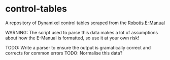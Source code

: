 # control-tables
A repository of Dynamixel control tables scraped from the [Robotis E-Manual](https://emanual.robotis.com)

WARNING: The script used to parse this data makes a lot of assumptions about how the E-Manual is formatted, so use it at your own risk!

TODO: Write a parser to ensure the output is gramatically correct and corrects for common errors
TODO: Normalise this data?
